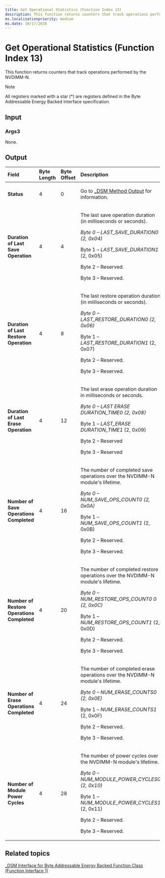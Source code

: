 ```yaml
---
title: Get Operational Statistics (Function Index 13)
description: This function returns counters that track operations performed by the NVDIMM-N.
ms.localizationpriority: medium
ms.date: 10/17/2018
---
```


# Get Operational Statistics (Function Index 13)


This function returns counters that track operations performed by the NVDIMM-N.

> [!NOTE]
> All registers marked with a star (\*) are registers defined in the Byte Addressable Energy Backed Interface specification.

 

## <span id="Input"></span><span id="input"></span><span id="INPUT"></span>Input


### <span id="Args3"></span><span id="args3"></span><span id="ARGS3"></span>Args3

None.

## <span id="Output"></span><span id="output"></span><span id="OUTPUT"></span>Output


<table>
<colgroup>
<col width="25%" />
<col width="25%" />
<col width="25%" />
<col width="25%" />
</colgroup>
<thead>
<tr class="header">
<th align="left">Field</th>
<th align="left">Byte Length</th>
<th align="left">Byte Offset</th>
<th align="left">Description</th>
</tr>
</thead>
<tbody>
<tr class="odd">
<td align="left"><strong>Status</strong></td>
<td align="left">4</td>
<td align="left">0</td>
<td align="left"><p>Go to <a href="-dsm-interface-for-byte-addressable-energy-backed-function-class--function-interface-1-.md" data-raw-source="[_DSM Method Output](-dsm-interface-for-byte-addressable-energy-backed-function-class--function-interface-1-.md)">_DSM Method Output</a> for information.</p></td>
</tr>
<tr class="even">
<td align="left"><strong>Duration of Last Save Operation</strong></td>
<td align="left">4</td>
<td align="left">4</td>
<td align="left"><p>The last save operation duration (in milliseconds or seconds).</p>
<p><em>Byte 0 – <em>LAST_SAVE_DURATION0</em> (2, 0x04)</p>
<p></em>Byte 1 – <em>LAST_SAVE_DURATION1</em> (2, 0x05)</p>
<p>Byte 2 – Reserved.</p>
<p>Byte 3 – Reserved.</p></td>
</tr>
<tr class="odd">
<td align="left"><strong>Duration of Last Restore Operation</strong></td>
<td align="left">4</td>
<td align="left">8</td>
<td align="left"><p>The last restore operation duration (in milliseconds or seconds).</p>
<p><em>Byte 0 – <em>LAST_RESTORE_DURATION0</em> (2, 0x06)</p>
<p></em>Byte 1 – <em>LAST_RESTORE_DURATION1</em> (2, 0x07)</p>
<p>Byte 2 – Reserved.</p>
<p>Byte 3 – Reserved.</p></td>
</tr>
<tr class="even">
<td align="left"><strong>Duration of Last Erase Operation</strong></td>
<td align="left">4</td>
<td align="left">12</td>
<td align="left"><p>The last erase operation duration in milliseconds or seconds.</p>
<p><em>Byte 0 – <em>LAST ERASE DURATION_TIME0</em> (2, 0x08)</p>
<p></em>Byte 1 – <em>LAST_ERASE DURATION_TIME1</em> (2, 0x09)</p>
<p>Byte 2 – Reserved</p>
<p>Byte 3 – Reserved</p></td>
</tr>
<tr class="odd">
<td align="left"><strong>Number of Save Operations Completed</strong></td>
<td align="left">4</td>
<td align="left">16</td>
<td align="left"><p>The number of completed save operations over the NVDIMM-N module's lifetime.</p>
<p><em>Byte 0 – <em>NUM_SAVE_OPS_COUNT0</em> (2, 0x0A)</p>
<p></em>Byte 1 – <em>NUM_SAVE_OPS_COUNT1</em> (2, 0x0B)</p>
<p>Byte 2 – Reserved.</p>
<p>Byte 3 – Reserved.</p></td>
</tr>
<tr class="even">
<td align="left"><strong>Number of Restore Operations Completed</strong></td>
<td align="left">4</td>
<td align="left">20</td>
<td align="left"><p>The number of completed restore operations over the NVDIMM-N module's lifetime.</p>
<p><em>Byte 0 – <em>NUM_RESTORE_OPS_COUNT0 0</em> (2, 0x0C)</p>
<p></em>Byte 1 – <em>NUM_RESTORE_OPS_COUNT1</em> (2, 0x0D)</p>
<p>Byte 2 – Reserved.</p>
<p>Byte 3 – Reserved.</p></td>
</tr>
<tr class="odd">
<td align="left"><strong>Number of Erase Operations Completed</strong></td>
<td align="left">4</td>
<td align="left">24</td>
<td align="left"><p>The number of completed erase operations over the NVDIMM-N module's lifetime.</p>
<p><em>Byte 0 – <em>NUM_ERASE_COUNTS0</em> (2, 0x0E)</p>
<p></em>Byte 1 – <em>NUM_ERASE_COUNTS1</em> (2, 0x0F)</p>
<p>Byte 2 – Reserved.</p>
<p>Byte 3 – Reserved.</p></td>
</tr>
<tr class="even">
<td align="left"><strong>Number of Module Power Cycles</strong></td>
<td align="left">4</td>
<td align="left">28</td>
<td align="left"><p>The number of power cycles over the NVDIMM-N module's lifetime.</p>
<p><em>Byte 0 – <em>NUM_MODULE_POWER_CYCLES0</em> (2, 0x10)</p>
<p></em>Byte 1 – <em>NUM_MODULE_POWER_CYCLES1</em> (2, 0x11)</p>
<p>Byte 2 – Reserved.</p>
<p>Byte 3 – Reserved.</p></td>
</tr>
</tbody>
</table>

 

## <span id="related_topics"></span>Related topics


[\_DSM Interface for Byte Addressable Energy Backed Function Class (Function Interface 1)](-dsm-interface-for-byte-addressable-energy-backed-function-class--function-interface-1-.md)

 

 







